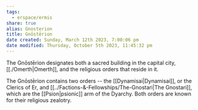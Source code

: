 ```yaml
---
tags:
  - erspace/ermis
share: true
alias: Gnosterion
title: Gnōstērion
date created: Sunday, March 12th 2023, 7:00:06 pm
date modified: Thursday, October 5th 2023, 11:45:32 pm
---
```


The Gnōstērion designates both a sacred building in the capital city, [[./Omerth|Omerth]], and the religious orders that reside in it. 

The Gnōstērion contains two orders -- the [[Dynamisai|Dynamisai]], or the Clerics of Er, and [[../Factions-&-Fellowships/The-Gnostari|The Gnostari]], which are the [[Psion|psionic]] arm of the Dyarchy. Both orders are known for their religious zealotry. 
